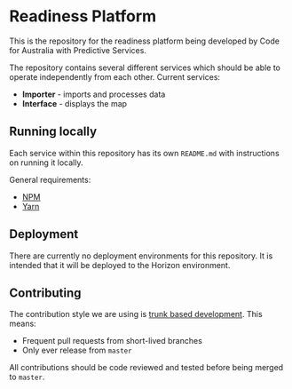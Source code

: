 # Readiness Platform

This is the repository for the readiness platform being developed by Code for Australia with Predictive Services.

The repository contains several different services which should be able to operate independently from each other. Current services:

- **Importer** - imports and processes data
- **Interface** - displays the map

## Running locally

Each service within this repository has its own `README.md` with instructions on running it locally.

General requirements:

- [NPM](https://www.npmjs.com/)
- [Yarn](https://yarnpkg.com/en/)

## Deployment

There are currently no deployment environments for this repository. It is intended that it will be deployed to the Horizon environment.

## Contributing

The contribution style we are using is [trunk based development](https://trunkbaseddevelopment.com/). This means:

- Frequent pull requests from short-lived branches
- Only ever release from `master`

All contributions should be code reviewed and tested before being merged to `master`.

